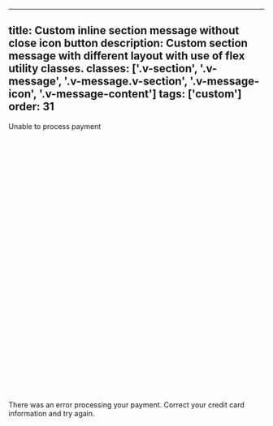 <!--
 *              © 2025 Visa
 *
 * Licensed under the Apache License, Version 2.0 (the "License");
 * you may not use this file except in compliance with the License.
 * You may obtain a copy of the License at
 *
 *         http://www.apache.org/licenses/LICENSE-2.0
 *
 * Unless required by applicable law or agreed to in writing, software
 * distributed under the License is distributed on an "AS IS" BASIS,
 * WITHOUT WARRANTIES OR CONDITIONS OF ANY KIND, either express or implied.
 * See the License for the specific language governing permissions and
 * limitations under the License.
 *
 -->
---
title: Custom inline section message without close icon button
description: Custom section message with different layout with use of flex utility classes.
classes: ['.v-section', '.v-message', '.v-message.v-section', '.v-message-icon', '.v-message-content']
tags: ['custom']
order: 31
---

<style>
  .my-permanent-message { --v-message-background: var(--palette-default-surface-1); --v-message-border-color: var(--palette-messaging-graphics-negative); --v-message-icon-color: var(--palette-messaging-text-negative); --v-message-border-block-start-size: var(--theme-border-size); --v-message-border-block-end-size: var(--theme-border-size); --v-message-border-inline-start-size: var(--theme-border-size); --v-message-border-inline-end-size: var(--theme-border-size); --v-message-border-radius: var(--theme-border-radius); }
</style>
<div class="v-message v-section my-permanent-message">
  <div class="v-message-content v-flex v-flex-col">
    <div class="v-flex v-flex-row v-gap-8 v-justify-content-between">
      <p class="v-typography-body-2-bold">
        Unable to process payment
      </p>
      <svg aria-hidden="true" class="v-icon v-icon-visa v-icon-low v-message-icon" focusable="false" viewbox="0 0 24 24">
        <use href="#visa-error-low">
        </use>
      </svg>
    </div>
    <p class="v-message-content">
      There was an error processing your payment. Correct your credit card information and try again.
    </p>
  </div>
</div>

